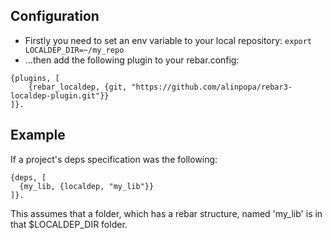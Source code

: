 ## Configuration

- Firstly you need to set an env variable to your local repository: `export LOCALDEP_DIR=~/my_repo`
- ...then add the following plugin to your rebar.config:

```
{plugins, [
    {rebar_localdep, {git, "https://github.com/alinpopa/rebar3-localdep-plugin.git"}}
]}.
```

## Example

If a project's deps specification was the following:

```
{deps, [
  {my_lib, {localdep, "my_lib"}}
]}.
```

This assumes that a folder, which has a rebar structure, named 'my_lib' is in that $LOCALDEP_DIR folder.

